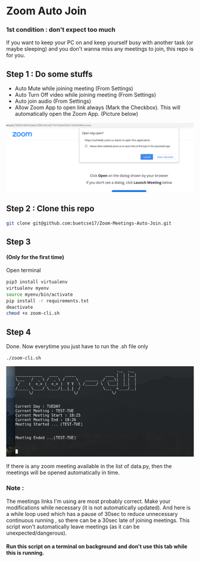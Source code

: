 # Zoom Auto Join
### 1st condition : don't expect too much


If you want to keep your PC on and keep yourself busy with another task (or maybe sleeping) and you don't wanna miss any meetings to join, this repo is for you.

## Step 1 : Do some stuffs
* Auto Mute while joining meeting (From Settings)
* Auto Turn Off video while joining meeting (From Settings)
* Auto join audio (From Settings)
* Allow Zoom App to open link always (Mark the Checkbox). This will automatically open the Zoom App. (Picture below)

<img src="assets/allow-zoom-app.png" alt="Zoom Image"/>

## Step 2 : Clone this repo
```sh
git clone git@github.com:buetcse17/Zoom-Meetings-Auto-Join.git
```

## Step 3
#### (Only for the first time) 
Open terminal
```sh
pip3 install virtualenv
virtualenv myenv
source myenv/bin/activate
pip install -r requirements.txt
deactivate
chmod +x zoom-cli.sh
```
## Step 4
Done. Now everytime you just have to run the .sh file only
```sh
./zoom-cli.sh
```
<img src="assets/zoom-cli-terminal.png" alt="Zoom Image"/>


If there is any zoom meeting available in the list of data.py, then the meetings will be opened automatically in time.
### Note :
The meetings links I'm using are most probably correct. Make your modifications while necessary (it is not automatically updated). And here is a while loop used which has a pause of 30sec to reduce unnecessary continuous running , so there can be a 30sec late of joining meetings.
This script won't automatically leave meetings (as it can be unexpected/dangerous).

#### Run this script on a terminal on background and don't use this tab while this is running. 
